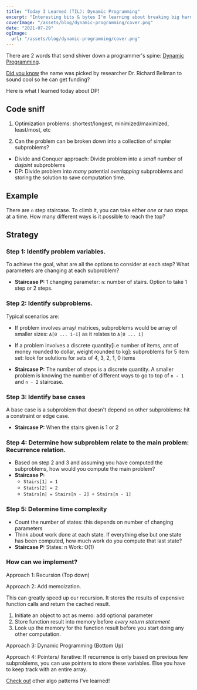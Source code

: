 ```yaml
---
title: "Today I Learned (TIL): Dynamic Programming"
excerpt: "Interesting bits & bytes I'm learning about breaking big hard problems into smaller pieces! "
coverImage: "/assets/blog/dynamic-programming/cover.png"
date: "2021-07-29"
ogImage:
  url: "/assets/blog/dynamic-programming/cover.png"
---
```


There are 2 words that send shiver down a programmer's spine: [Dynamic Programming](http://en.wikipedia.org/wiki/Dynamic_programming). 

[Did you know](https://www.quora.com/Why-is-dynamic-programming-called-dynamic-programming) the name was picked by researcher Dr. Richard Bellman to sound cool so he can get funding?

Here is what I learned today about DP!

## Code sniff 
1. Optimization problems: shortest/longest, minimized/maximized, least/most, etc
  
2. Can the problem can be broken down into a collection of simpler subproblems?
- Divide and Conquer approach: Divide problem into a *small* number of *disjoint* subproblems
- DP: Divide problem into *many* potential *overlapping* subproblems and storing the solution to save computation time. 
  

## Example
There are `n` step staircase. To climb it, you can take either *one* or *two* steps at a time. How many different ways is it possible to reach the top?

## Strategy

### Step 1: Identify problem variables. 
To achieve the goal, what are all the options to consider at each step?
What parameters are changing at each subproblem?
- **Staircase P:** 1 changing parameter: `n`: number of stairs. Option to take 1 step or 2 steps. 

### Step 2: Identify subproblems. 
Typical scenarios are:
- If problem involves array/ matrices, subproblems would be array of smaller sizes: `A[0 ... i-1]` as it relates to `A[0 ... i]` 
- If a problem involves a discrete quantity[i.e number of items, amt of money rounded to dollar, weight rounded to kg]: subproblems for 5 item set: look for solutions for sets of 4, 3, 2, 1, 0 items
  
- **Staircase P:** The number of steps is a discrete quantity. A smaller problem is knowing the number of different ways to go to top of `n - 1` and `n - 2` staircase.

### Step 3: Identify base cases
A base case is a subproblem that doesn't depend on other subproblems: hit a constraint or edge case.
- **Staircase P:** When the stairs given is 1 or 2

### Step 4: Determine how subproblem relate to the main problem: **Recurrence relation**. 
- Based on step 2 and 3 and assuming you have computed the subproblems, how would you compute the main problem?
- **Staircase P:** 
  - `Stairs[1] = 1`
  - `Stairs[2] = 2`
  - `Stairs[n] = Stairs[n - 2] + Stairs[n - 1]`


### Step 5: Determine time complexity
- Count the number of states: this depends on number of changing parameters
- Think about work done at each state. If everything else but one state has been computed, how much work do you compute that last state?
- **Staircase P:** States: n Work: O(1)

### How can we implement?
Approach 1: Recursion (Top down)

Approach 2: Add memoization. 

This can greatly speed up our recursion. It stores the results of expensive function calls and return the cached result. 
1. Initiate an object to act as memo: add optional parameter 
2. Store function result into memory before *every return statement*
3. Look up the memory for the function result before you start doing any other computation. 

Approach 3: Dynamic Programming (Bottom Up)

Approach 4: Pointers/ Iterative: If recurrence is only based on previous few subproblems, you can use pointers to store these variables. Else you have to keep track with an entire array. 


[Check out](today-I-learned-algorithm-patterns.md) other algo patterns I've learned! 

